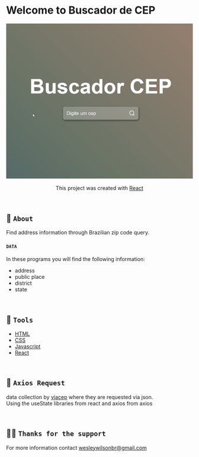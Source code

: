# Welcome to Buscador de CEP
<img src="./public/gif-cep.gif">
<p align="center">This project was created with <a href="https://github.com/facebook/create-react-app">React</a>
</p>

<br>

## 📘 `About`

Find address information through Brazilian zip code query.

#### `DATA`
In these programs you will find the following information:
- address
- public place
- district
- state

<br>

 ## 🔨 `Tools`
 - [HTML](https://developer.mozilla.org/pt-BR/docs/Web/HTML)
 - [CSS](https://developer.mozilla.org/pt-BR/docs/Web/CSS)
 - [Javascript](https://developer.mozilla.org/pt-BR/docs/Web/JavaScript)
 - [React](https://reactjs.org/docs/getting-started.html)

<br>

 ## 📮 `Axios Request`
 data collection by [viacep](https://viacep.com.br/) where they are requested via json. <br>
Using the useState libraries from react and axios from axios

<br>

## 🙋🏾 ``Thanks for the support ``
For more information contact wesleywilsonbr@gmail.com


